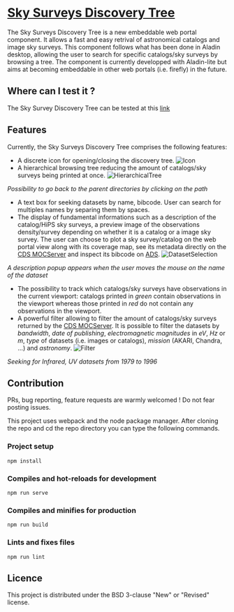 # [Sky Surveys Discovery Tree](http://cdsportal.u-strasbg.fr/moctree/)

The Sky Surveys Discovery Tree is a new embeddable web portal component. It allows a fast and easy retrival of astronomical catalogs and image sky surveys. This component follows what has been done in Aladin desktop, allowing the user to search for specific catalogs/sky surveys by browsing a tree. The component is currently developped with Aladin-lite but aims at becoming embeddable in other web portals (i.e. firefly) in the future.

## Where can I test it ?

The Sky Survey Discovery Tree can be tested at this [link](http://cdsportal.u-strasbg.fr/moctree/)

## Features

Currently, the Sky Surveys Discovery Tree comprises the following features:

- A discrete icon for opening/closing the discovery tree. ![Icon](https://github.com/cds-astro/discovery-widget/blob/master/misc/open_close_icon.png)
- A hierarchical browsing tree reducing the amount of catalogs/sky surveys being printed at once.
![HierarchicalTree](https://github.com/cds-astro/discovery-widget/blob/master/misc/hierarchical_browsing_tree.png)

*Possibility to go back to the parent directories by clicking on the path*
- A text box for seeking datasets by name, bibcode. User can search for multiples names by separing them by spaces.
- The display of fundamental informations such as a description of the catalog/HiPS sky surveys, a preview image of the observations density/survey depending on whether it is a catalog or a image sky survey. The user can choose to plot a sky survey/catalog on the web portal view along with its coverage map, see its metadata directly on the [CDS MOCServer](http://alasky.unistra.fr/MocServer/query) and inspect its bibcode on [ADS](https://ui.adsabs.harvard.edu/).
![DatasetSelection](https://github.com/cds-astro/discovery-widget/blob/master/misc/sky_survey_selection.png)

*A description popup appears when the user moves the mouse on the name of the dataset*
- The possibility to track which catalogs/sky surveys have observations in the current viewport: catalogs printed in *green* contain observations in the viewport whereas those printed in *red* do not contain any observations in the viewport.
- A powerful filter allowing to filter the amount of catalogs/sky surveys returned by the [CDS MOCServer](http://alasky.unistra.fr/MocServer/query). It is possible to filter the datasets by *bandwidth*, *date of publishing*, *electromagnetic magnitudes* in *eV*, *Hz* or *m*, *type* of datasets (i.e. images or catalogs), *mission* (AKARI, Chandra, ...) and *astronomy*.
![Filter](https://github.com/cds-astro/discovery-widget/blob/master/misc/filter_view.png)

*Seeking for Infrared, UV datasets from 1979 to 1996*

## Contribution

PRs, bug reporting, feature requests are warmly welcomed ! Do not fear posting issues.

This project uses webpack and the node package manager. After cloning the repo and cd the repo directory you can type the following commands.

### Project setup
```
npm install
```

### Compiles and hot-reloads for development
```
npm run serve
```

### Compiles and minifies for production
```
npm run build
```

### Lints and fixes files
```
npm run lint
```

## Licence

This project is distributed under the BSD 3-clause "New" or "Revised" license.
